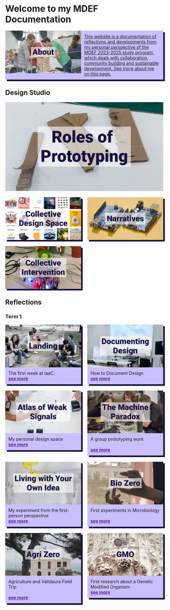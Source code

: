 # Welcome to my MDEF Documentation

<style>
.tile{box-shadow: 5px 5px 0px 0px #181040; display: flex; flex-direction: column; align-items: flex-start; width: 48%; height: 100%; object-fit: cover; background-color: #CABFFF;"}
.tile:hover{
    box-shadow: 5px 5px 0px 10px #181040; 
}
</style>

<div style="display:flex; width: 100%; align-items: flex-start; align-content: flex-start; gap: 10px; flex-wrap:wrap;">
    <a style="box-shadow: 5px 5px 0px 0px #181040; display: flex; flex-direction: row; align-items: flex-start; width: 100%; height: 100%; object-fit: cover; background-color: #CABFFF" href="https://marius-schairer.github.io/MDEF_Documentation/about/me/">
        <div style="display:flex; align-content: center; justify-content:center; width: 50%">
            <img src="images/Tiles/aboutMe copy.png"></img>
        </div>
        <div style="padding: 10px; gap: 10px; width: 50%;">
        This website is a documentation of reflections and developments from my personal perspective of the MDEF 2023-2025 study program, which deals with collaboration, community building and sustainable development. See more about me on this page.
        </div>
    </a>
</div>

## Design Studio
<div style="display:flex; width: 100%; align-items: flex-start; align-content: flex-start; gap: 20px; flex-wrap:wrap;">
    <a style="tile" href="https://marius-schairer.github.io/MDEF_Documentation/term1/Design/DesignStudio01/">
    <div style="display:flex; align-content: center; justify-content:center; width: 100%">
    <img src="images/Tiles/RoP copy.png"></img>
    </div>
    </a>
    <a style="box-shadow: 5px 5px 0px 0px #181040; display: flex; flex-direction: column; align-items: flex-start; width: 48%; height: 100%; object-fit: cover; background-color: #CABFFF" href="https://marius-schairer.github.io/MDEF_Documentation/term1/Design/CollectiveDesignSpace/">
    <div style="display:flex; align-content: center; justify-content:center; width: 100%">
    <img src="images/Tiles/CollDesign.png"></img>
    </div>
    </a>
    <a style="box-shadow: 5px 5px 0px 0px #181040; display: flex; flex-direction: column; align-items: flex-start; width: 48%; height: 100%; object-fit: cover; background-color: #CABFFF" href="https://marius-schairer.github.io/MDEF_Documentation/term1/Design/Narratives/">
    <div style="display:flex; align-content: center; justify-content:center; width: 100%" >
    <img src="images/Tiles/Narratives.png"></img>
    </div>
    </a>
    <a style="box-shadow: 5px 5px 0px 0px #181040; display: flex; flex-direction: column; align-items: flex-start; width: 48%; height: 100%; object-fit: cover; background-color: #CABFFF" href="https://marius-schairer.github.io/MDEF_Documentation/term1/Design/CollectiveIntervention/">
    <div style="display:flex; align-content: center; justify-content:center; width: 100%" >
    <img src="images/Tiles/CollectiveIntervention.png"></img>
    </div>
    </a>
</div>


## Reflections
### Term 1
<div style="display:flex; width: 100%; align-items: flex-start; align-content: flex-start; gap: 20px; flex-wrap:wrap;">
    <div style="box-shadow: 5px 5px 0px 0px #181040; display: flex; flex-direction: column; align-items: flex-start; width: 48%; height: 100%; object-fit: cover; background-color: #CABFFF" >
    <div style="display:flex; align-content: center; justify-content:center; width: 100%">
        <img src="images/Tiles/Landing.png"></img>
    </div>
    <div style="padding: 10px; gap: 10px;">
    The first week at IaaC. </br>
    <a style="color: rgb(88, 28, 167); font-weight: bold;" href="https://marius-schairer.github.io/MDEF_Documentation/term1/Landing/landing/">
    see more
    </a>
    </div>
    </div>
    <div style="box-shadow: 5px 5px 0px 0px #181040; display: flex; flex-direction: column; align-items: flex-start; width: 48%; height: 100%; object-fit: cover; background-color: #CABFFF" >
    <div style="display:flex; align-content: center; justify-content:center; width: 100%">
    <img src="images/Tiles/DocDesign copy.png"></img>
    </div>
    <div style="padding: 10px; gap: 10px;">
    How to Document Design </br>
    <a style="color: rgb(88, 28, 167); font-weight: bold;" href="https://marius-schairer.github.io/MDEF_Documentation/">
    see more
    </a>
    </div>
    </div>
    <div style="box-shadow: 5px 5px 0px 0px #181040; display: flex; flex-direction: column; align-items: flex-start; width: 48%; height: 100%; object-fit: cover; background-color: #CABFFF" >
    <div style="display:flex; align-content: center; justify-content:center; width: 100%">
    <img src="images/Tiles/AoWS copy.png"></img>
    </div>
    <div style="padding: 10px; gap: 10px;">
    My personal design space </br>
    <a style="color: rgb(88, 28, 167); font-weight: bold;" href="https://marius-schairer.github.io/MDEF_Documentation/term1/Design/AtlasofWeakSignals/">
    see more
    </a>
    </div>
    </div>
    <div style="box-shadow: 5px 5px 0px 0px #181040; display: flex; flex-direction: column; align-items: flex-start; width: 48%; height: 100%; object-fit: cover; background-color: #CABFFF" >
    <div style="display:flex; align-content: center; justify-content:center; width: 100%">
    <img src="images/Tiles/MachineParadox.png"></img>
    </div>
    <div style="padding: 10px; gap: 10px;">
    A group prototyping work 
    </br>
    </br>
    <a style="color: rgb(88, 28, 167); font-weight: bold;" href="https://marius-schairer.github.io/MDEF_Documentation/term1/Design/MachineParadox/md">
    see more
    </a>
    </div>
    </div>
    <div style="box-shadow: 5px 5px 0px 0px #181040; display: flex; flex-direction: column; align-items: flex-start; width: 48%; height: 100%; object-fit: cover; background-color: #CABFFF" >
    <div style="display:flex; align-content: center; justify-content:center; width: 100%">
    <img src="images/Tiles/LwYOI copy.png"></img>
    </div>
    <div style="padding: 10px; gap: 10px;">
    My experiment from the first-person perspective </br>
    <a style="color: rgb(88, 28, 167); font-weight: bold;" href="https://marius-schairer.github.io/MDEF_Documentation/term1/Design/LwYoI/">
    see more
    </a>
    </div>
    </div>
    <div style="box-shadow: 5px 5px 0px 0px #181040; display: flex; flex-direction: column; align-items: flex-start; width: 48%; height: 100%; object-fit: cover; background-color: #CABFFF" >
    <div style="display:flex; align-content: center; justify-content:center; width: 100%">
    <img src="images/Tiles/BioZero.png"></img>
    </div>
    <div style="padding: 10px; gap: 10px;">
    First experiments in Microbiology 
    </br>
    </br>
    <a style="color: rgb(88, 28, 167); font-weight: bold;" href="https://marius-schairer.github.io/MDEF_Documentation/term1/Design/BioZero/">
    see more
    </a>
    </div>
    </div>
    <div style="box-shadow: 5px 5px 0px 0px #181040; display: flex; flex-direction: column; align-items: flex-start; width: 48%; height: 100%; object-fit: cover; background-color: #CABFFF" >
    <div style="display:flex; align-content: center; justify-content:center; width: 100%">
    <img src="images/Tiles/AgriZero.png"></img>
    </div>
    <div style="padding: 10px; gap: 10px;">
    Agriculture and Valldaura Field Trip 
    </br>
    </br>
    <a style="color: rgb(88, 28, 167); font-weight: bold;" href="https://marius-schairer.github.io/MDEF_Documentation/term1/Design/AgriZero/">
    see more
    </a>
    </div>
    </div>
    <div style="box-shadow: 5px 5px 0px 0px #181040; display: flex; flex-direction: column; align-items: flex-start; width: 48%; height: 100%; object-fit: cover; background-color: #CABFFF" >
    <div style="display:flex; align-content: center; justify-content:center; width: 100%">
    <img src="images/Tiles/GMO.png"></img>
    </div>
    <div style="padding: 10px; gap: 10px;">
    First research about a Genetic Modified Organism </br>
    <a style="color: rgb(88, 28, 167); font-weight: bold;" href="https://marius-schairer.github.io/MDEF_Documentation/term1/Design/GMO/">
    see more
    </a>
    </div>
    </div>
</div>